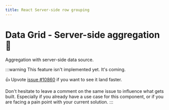 ```yaml
---
title: React Server-side row grouping
---
```


# Data Grid - Server-side aggregation [<span class="plan-premium"></span>](/x/introduction/licensing/#premium-plan 'Premium plan')🚧

<p class="description">Aggregation with server-side data source.</p>

:::warning
This feature isn't implemented yet. It's coming.

👍 Upvote [issue #10860](https://github.com/mui/mui-x/issues/10860) if you want to see it land faster.

Don't hesitate to leave a comment on the same issue to influence what gets built. Especially if you already have a use case for this component, or if you are facing a pain point with your current solution.
:::
